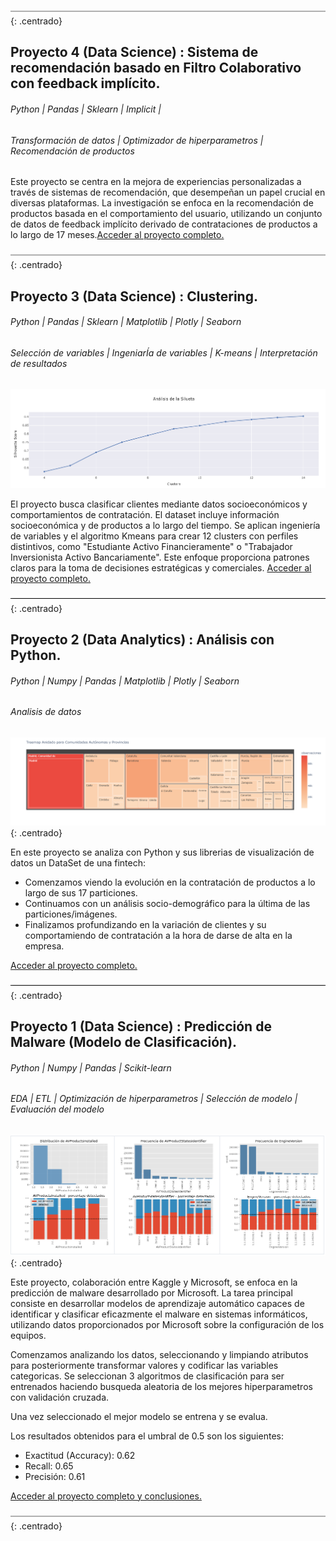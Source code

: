 ![Data Science](/assets/img/Captura2.PNG){: .centrado}

## Proyecto 4 (Data Science) : Sistema de recomendación basado en Filtro Colaborativo con feedback implícito.
###### Python | Pandas | Sklearn | Implicit |
###### Transformación de datos | Optimizador de hiperparametros | Recomendación de productos

Este proyecto se centra en la mejora de experiencias personalizadas a través de sistemas de recomendación, que desempeñan un papel crucial en diversas plataformas. La investigación se enfoca en la recomendación de productos basada en el comportamiento del usuario, utilizando un conjunto de datos de feedback implícito derivado de contrataciones de productos a lo largo de 17 meses.[Acceder al proyecto completo.](https://github.com/mantiads/Recomendation_implicit/blob/main/README.md)









![Data Science](/assets/img/Captura2.PNG){: .centrado}

## Proyecto 3 (Data Science) : Clustering.
###### Python | Pandas | Sklearn | Matplotlib | Plotly | Seaborn
###### Selección de variables | IngeniarÍa de variables | K-means | Interpretación de resultados

![Data Analytics](/assets/img/clusters.PNG)

El proyecto busca clasificar clientes mediante datos socioeconómicos y comportamientos de contratación. El dataset incluye información socioeconómica y de productos a lo largo del tiempo. Se aplican ingeniería de variables y el algoritmo Kmeans para crear 12 clusters con perfiles distintivos, como "Estudiante Activo Financieramente" o "Trabajador Inversionista Activo Bancariamente". Este enfoque proporciona patrones claros para la toma de decisiones estratégicas y comerciales. [Acceder al proyecto completo.](https://github.com/mantiads/Clustering/blob/main/README.md)  

![Data Science](/assets/img/Captura2.PNG){: .centrado}

## Proyecto 2 (Data Analytics) : Análisis con Python.
###### Python | Numpy | Pandas | Matplotlib | Plotly | Seaborn
###### Analisis de datos

![Data Analytics](/assets/img/10_dist_geo_treemap.png){: .centrado}

En este proyecto se analiza con Python y sus librerias de visualización de datos un DataSet de una fintech:

- Comenzamos viendo la evolución en la contratación de productos a lo largo de sus 17 particiones.
- Continuamos con un análisis socio-demográfico para la última de las particiones/imágenes.
- Finalizamos profundizando en la variación de clientes y su comportamiendo de contratación a la hora de darse de alta en la empresa.
  
[Acceder al proyecto completo.](https://github.com/mantiads/Portfolio-Mikel-Analytics/blob/main/README.md)  

![Data Science](/assets/img/Captura2.PNG){: .centrado}

## Proyecto 1 (Data Science) : Predicción de Malware (Modelo de Clasificación).
###### Python | Numpy | Pandas | Scikit-learn
###### EDA | ETL | Optimización de hiperparametros | Selección de modelo | Evaluación del modelo

![Data Science](/assets/img/Captura.PNG){: .centrado}




Este proyecto, colaboración entre Kaggle y Microsoft, se enfoca en la predicción de malware desarrollado por Microsoft. La tarea principal consiste en desarrollar modelos de aprendizaje automático capaces de identificar y clasificar eficazmente el malware en sistemas informáticos, utilizando datos proporcionados por Microsoft sobre la configuración de los equipos.

Comenzamos analizando los datos, seleccionando y limpiando atributos para posteriormente transformar valores y codificar las variables categoricas. Se seleccionan 3 algoritmos de clasificación para ser entrenados haciendo busqueda aleatoria de los mejores hiperparametros con validación cruzada.

Una vez seleccionado el mejor modelo se entrena y se evalua.

Los resultados obtenidos para el umbral de 0.5 son los siguientes:
- Exactitud (Accuracy): 0.62
- Recall: 0.65
- Precisión: 0.61


[Acceder al proyecto completo y conclusiones.](https://github.com/mantiads/Portfolio-Mikel-Analytics/blob/main/README.md)

![Data Science](/assets/img/Captura2.PNG){: .centrado}

